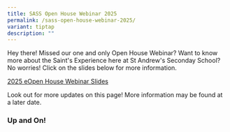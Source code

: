 ```yaml
---
title: SASS Open House Webinar 2025
permalink: /sass-open-house-webinar-2025/
variant: tiptap
description: ""
---
```

<p>Hey there! Missed our one and only Open House Webinar? Want to know more
about the Saint's Experience here at St Andrew's Seconday School? No worries!
Click on the slides below for more information.</p>
<p><a href="/files/General Information/2025 eOpen House/2025_e_Open_House_Webinar_Slides_For_Website_.pdf" rel="noopener nofollow" target="_blank">2025 eOpen House Webinar Slides</a>
</p>
<p></p>
<p>Look out for more updates on this page! More information may be found
at a later date.</p>
<h3>Up and On!</h3>
<p></p>